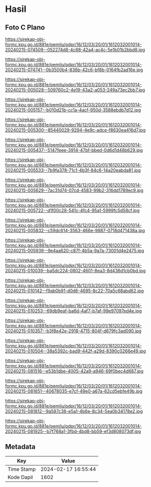 # Hasil

## Foto C Plano

https://sirekap-obj-formc.kpu.go.id/881e/pemilu/pdpr/16/12/03/20/01/1612032001014-20240215-074509--052274d8-4c88-42a4-ac4c-5e1b01b2bbd8.jpg

https://sirekap-obj-formc.kpu.go.id/881e/pemilu/pdpr/16/12/03/20/01/1612032001014-20240215-074741--0b3500b4-836b-42c6-bf8b-0164fb2ad16e.jpg

https://sirekap-obj-formc.kpu.go.id/881e/pemilu/pdpr/16/12/03/20/01/1612032001014-20240215-005028--509760c2-4e19-43a2-a053-249a73ec2bb7.jpg

https://sirekap-obj-formc.kpu.go.id/881e/pemilu/pdpr/16/12/03/20/01/1612032001014-20240215-005157--b010d21b-cc1a-4acf-950d-3588ebdb7d12.jpg

https://sirekap-obj-formc.kpu.go.id/881e/pemilu/pdpr/16/12/03/20/01/1612032001014-20240215-005300--85440029-9294-4e9c-adce-f8630ea416d7.jpg

https://sirekap-obj-formc.kpu.go.id/881e/pemilu/pdpr/16/12/03/20/01/1612032001014-20240215-005437--5147feee-3914-47bf-bbed-0d6d1d48b629.jpg

https://sirekap-obj-formc.kpu.go.id/881e/pemilu/pdpr/16/12/03/20/01/1612032001014-20240215-005533--7b9fa378-71c1-4b3f-84c6-14a20eabda81.jpg

https://sirekap-obj-formc.kpu.go.id/881e/pemilu/pdpr/16/12/03/20/01/1612032001014-20240215-005629--7ac31d74-07cd-4583-99b2-316dd1789ec9.jpg

https://sirekap-obj-formc.kpu.go.id/881e/pemilu/pdpr/16/12/03/20/01/1612032001014-20240215-005722--d1f00c28-541c-4fc4-95a1-5999fc5d58cf.jpg

https://sirekap-obj-formc.kpu.go.id/881e/pemilu/pdpr/16/12/03/20/01/1612032001014-20240215-005832--c59dc614-3563-466e-9887-0718d471438a.jpg

https://sirekap-obj-formc.kpu.go.id/881e/pemilu/pdpr/16/12/03/20/01/1612032001014-20240215-005939--9e4aa620-c87f-4b5a-9a7a-73001d4e2475.jpg

https://sirekap-obj-formc.kpu.go.id/881e/pemilu/pdpr/16/12/03/20/01/1612032001014-20240215-010039--ba5dc224-0802-4601-8ea3-8d436d1cb0bd.jpg

https://sirekap-obj-formc.kpu.go.id/881e/pemilu/pdpr/16/12/03/20/01/1612032001014-20240215-010142--f9ab0b91-d0d6-4695-8c22-70a5c68abd62.jpg

https://sirekap-obj-formc.kpu.go.id/881e/pemilu/pdpr/16/12/03/20/01/1612032001014-20240215-010253--69db9eaf-ba6d-4af7-b7af-99e97097ed4e.jpg

https://sirekap-obj-formc.kpu.go.id/881e/pemilu/pdpr/16/12/03/20/01/1612032001014-20240215-010357--b3f8e42e-2918-4715-804f-d679fc3ad090.jpg

https://sirekap-obj-formc.kpu.go.id/881e/pemilu/pdpr/16/12/03/20/01/1612032001014-20240215-010504--38a5392c-bad9-442f-a29d-8390c0266e49.jpg

https://sirekap-obj-formc.kpu.go.id/881e/pemilu/pdpr/16/12/03/20/01/1612032001014-20240215-081516--e53b1dbe-4005-42a9-a946-69f0bec4d687.jpg

https://sirekap-obj-formc.kpu.go.id/881e/pemilu/pdpr/16/12/03/20/01/1612032001014-20240215-081651--40678035-e7cf-49e0-a67a-62cd5ebfe49b.jpg

https://sirekap-obj-formc.kpu.go.id/881e/pemilu/pdpr/16/12/03/20/01/1612032001014-20240215-081812--9a587c38-e5a1-4b6e-8c34-5ea0b34178e2.jpg

https://sirekap-obj-formc.kpu.go.id/881e/pemilu/pdpr/16/12/03/20/01/1612032001014-20240215-081925--b7f768a1-3fbd-4bd8-bb59-ef3d808073df.jpg


## Metadata

| Key        | Value               |
| ---------- | ------------------- |
| Time Stamp | 2024-02-17 16:55:44 |
| Kode Dapil | 1602                |



